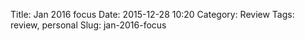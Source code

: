 Title: Jan 2016 focus
Date: 2015-12-28 10:20
Category: Review
Tags: review, personal
Slug: jan-2016-focus